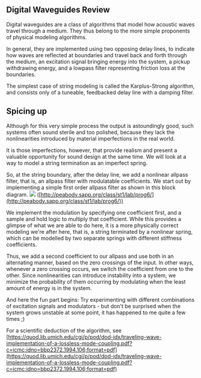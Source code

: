 ## Digital Waveguides Review

Digital waveguides are a class of algorithms that model how acoustic waves travel through a medium. They thus belong to the more simple proponents of physical modeling algorithms. 

In general, they are implemented using two opposing delay lines, to indicate how waves are reflected at boundaries and travel back and forth through the medium, an excitation signal bringing energy into the system, a pickup withdrawing energy, and a lowpass filter representing friction loss at the boundaries.

The simplest case of string modeling is called the Karplus-Strong algorithm, and consists only of a tuneable, feedbacked delay line with a damping filter. 

## Spicing up

Although for this very simple process the output is astoundingly good, such systems often sound sterile and too polished, because they lack the nonlinearities introduced by material imperfections in the real world.

It is those imperfections, however, that provide realism and present a valuable opportunity for sound design at the same time. We will look at a way to model a string termination as an imperfect spring.

So, at the string boundary, after the delay line, we add a nonlinear allpass filter, that is, an allpass filter with modulatable coefficients. We start out by implementing a simple first order allpass filter as shown in this block diagram. ![](http://peabody.sapp.org/class/st1/lab/prog6/Allpass1-flowgraph.gif)
([http://peabody.sapp.org/class/st1/lab/prog6/](http://peabody.sapp.org/class/st1/lab/prog6/))

We implement the modulation by specifying one coefficient first, and a sample and hold logic to multiply that coefficient. While this provides a glimpse of what we are able to do here, it is a more physically correct modeling we're after here, that is, a string terminated by a nonlinear spring, which can be modelled by two separate springs with different stiffness coefficients.

Thus, we add a second coefficient to our allpass and use both in an alternating manner, based on the zero crossings of the input. In other ways, whenever a zero crossing occurs, we switch the coefficient from one to the other. Since nonlinearities can introduce instability into a system, we minimize the probability of them occurring by modulating when the least amount of energy is in the system.

And here the fun part begins: Try experimenting with different combinations of excitation signals and modulators - but don't be surprised when the system grows unstable at some point, it has happened to me quite a few times ;)

For a scientific deduction of the algorithm, see [https://quod.lib.umich.edu/cgi/p/pod/dod-idx/traveling-wave-implementation-of-a-lossless-mode-coupling.pdf?c=icmc;idno=bbp2372.1994.106;format=pdf](https://quod.lib.umich.edu/cgi/p/pod/dod-idx/traveling-wave-implementation-of-a-lossless-mode-coupling.pdf?c=icmc;idno=bbp2372.1994.106;format=pdf)


